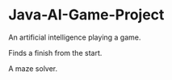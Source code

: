 # Java-AI-Game-Project

An artificial intelligence playing a game.

Finds a finish from the start.

A maze solver.



